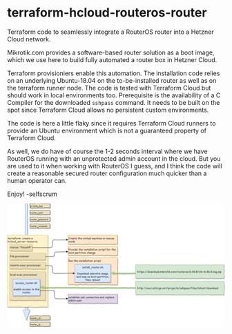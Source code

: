# terraform-hcloud-routeros-router

Terraform code to seamlessly integrate a RouterOS router into a Hetzner Cloud network.

Mikrotik.com provides a software-based router solution as a boot image, which we use here to build fully automated a router box in Hetzner Cloud. 

Terraform provisioniers enable this automation. The installation code relies on an underlying Ubuntu-18.04 on the to-be-installed router as well as on the terraform runner node. The code is tested with Terraform Cloud but should work in local environments too.
Prerequisite is the availability of a C Compiler for the downloaded `sshpass` command. It needs to be built on the spot since Terraform Cloud allows no persistent custom environments.

The code is here a little flaky since it requires Terraform Cloud runners to provide an Ubuntu environment which is not a guaranteed property of Terraform Cloud.

As well, we do have of course the 1-2 seconds interval where we have RouterOS running with an unprotected admin account in the cloud. But you are used to it when working with RouterOS I guess, and I think the code will create a reasonable secured router configuration much quicker than a human operator can.

Enjoy!
-selfscrum

![Module action flow](terraform-hcloud-routeros-router.png)